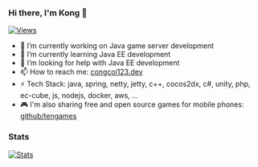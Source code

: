 ### Hi there, I'm Kong 👋
[![Views](https://komarev.com/ghpvc/?username=congcoi123&style=flat-square&color=green)](https://congcoi123.dev)

- 🔭 I’m currently working on Java game server development
- 🌱 I’m currently learning Java EE development
- 🤔 I’m looking for help with Java EE development
- 📫 How to reach me: [congcoi123.dev](https://congcoi123.dev)
- ⚡ Tech Stack: java, spring, netty, jetty, c++, cocos2dx, c#, unity, php, ec-cube, js, nodejs, docker, aws, ...
- 🎮 I'm also sharing free and open source games for mobile phones: [github/tengames](https://github.com/tengames)

### Stats
[![Stats](https://github-readme-stats.vercel.app/api?username=congcoi123&count_private=true&show_icons=true)](https://gitmemory.com/congcoi123)
